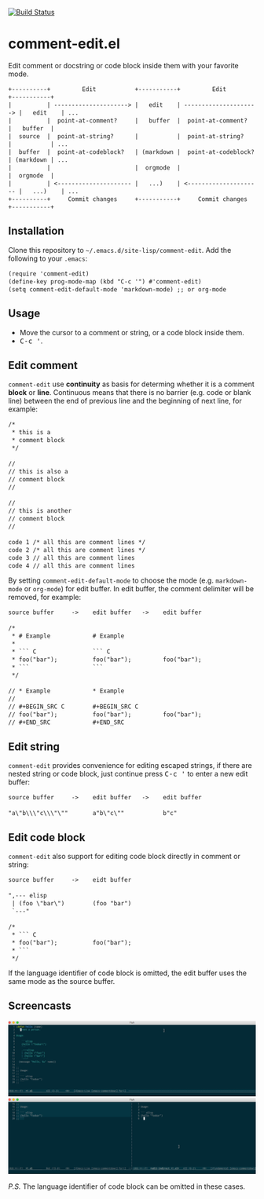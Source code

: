 <!-- This file was generated from elisp commentary section by tool, DO NOT EDIT -->

[![Build Status](https://travis-ci.com/twlz0ne/comment-edit.el.svg?branch=master)](https://travis-ci.com/twlz0ne/comment-edit.el)

# comment-edit.el

Edit comment or docstring or code block inside them with your favorite mode.

    +----------+         Edit           +-----------+         Edit           +-----------+
    |          | ---------------------> |   edit    | ---------------------> |   edit    | ...
    |          |  point-at-comment?     |   buffer  |  point-at-comment?     |   buffer  |
    |  source  |  point-at-string?      |           |  point-at-string?      |           | ...
    |  buffer  |  point-at-codeblock?   | (markdown |  point-at-codeblock?   | (markdown | ...
    |          |                        |  orgmode  |                        |  orgmode  |
    |          | <--------------------- |   ...)    | <--------------------- |   ...)    | ...
    +----------+     Commit changes     +-----------+     Commit changes     +-----------+

## Installation

Clone this repository to `~/.emacs.d/site-lisp/comment-edit`. Add the following to your `.emacs`:

```elisp
(require 'comment-edit)
(define-key prog-mode-map (kbd "C-c '") #'comment-edit)
(setq comment-edit-default-mode 'markdown-mode) ;; or org-mode
```

## Usage

- Move the cursor to a comment or string, or a code block inside them.
- <kbd>C-c '</kbd>.

## Edit comment

`comment-edit` use **continuity** as basis for determing whether it is a comment **block** or **line**.
Continuous means that there is no barrier (e.g. code or blank line) between the end of previous line and the beginning of next line, for example:

    /*
     * this is a
     * comment block
     */

    //
    // this is also a
    // comment block
    //

    //
    // this is another
    // comment block
    //

    code 1 /* all this are comment lines */
    code 2 /* all this are comment lines */
    code 3 // all this are comment lines
    code 4 // all this are comment lines

By setting `comment-edit-default-mode` to choose the mode (e.g. `markdown-mode` or `org-mode`) for edit buffer.
In edit buffer, the comment delimiter will be removed, for example:

    source buffer     ->    edit buffer   ->    edit buffer

    /*
     * # Example            # Example
     *
     * ``` C                ``` C
     * foo("bar");          foo("bar");         foo("bar");
     * ```                  ```
     */

    // * Example            * Example
    //
    // #+BEGIN_SRC C        #+BEGIN_SRC C
    // foo("bar");          foo("bar");         foo("bar");
    // #+END_SRC            #+END_SRC

## Edit string

`comment-edit` provides convenience for editing escaped strings, if there are nested string or code block, just continue press <kbd>C-c '</kbd> to enter a new edit buffer:

    source buffer     ->    edit buffer   ->    edit buffer

    "a\"b\\\"c\\\"\""       a"b\"c\""           b"c"

## Edit code block

`comment-edit` also support for editing code block directly in comment or string:

    source buffer     ->    eidt buffer

    ",--- elisp
     | (foo \"bar\")        (foo "bar")
     `---"

    /*
     * ``` C
     * foo("bar");          foo("bar");
     * ```
     */

If the language identifier of code block is omitted, the edit buffer uses the same mode as the source buffer.

## Screencasts

<p float="left" align="center">
  <img src="images/comment-edit1.gif" />
  <img src="images/comment-edit2.gif" />
</p>

<i>P.S.</i> The language identifier of code block can be omitted in these cases.


